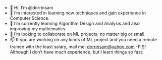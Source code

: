 - 👋 Hi, I’m @dorrinsam
- 👀 I’m interested in learning new techniques and gain experience in Computer Science.
- 🌱 I’m currently learning Algorithm Design and Analysis and also improving my mathematics.
- 💞️ I’m looking to collaborate on ML projects; no matter big or small.
- 📫 If you are working on any kinds of ML project and you need a remote trainee with the least salary, mail me: dorrinsam@yahoo.com
-P.S! Although I don’t have much experience, but I learn things so fast.

<!---
dorrinsam/dorrinsam is a ✨ special ✨ repository because its `README.md` (this file) appears on your GitHub profile.
You can click the Preview link to take a look at your changes.
--->

